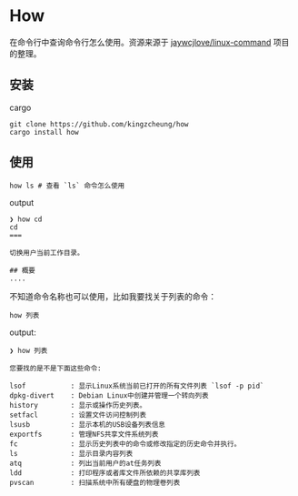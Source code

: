 # How

在命令行中查询命令行怎么使用。资源来源于 [jaywcjlove/linux-command](https://github.com/jaywcjlove/linux-command) 项目的整理。

## 安装

cargo

```
git clone https://github.com/kingzcheung/how
cargo install how
```

## 使用

```
how ls # 查看 `ls` 命令怎么使用
```

output
```
❯ how cd
cd
===

切换用户当前工作目录。

## 概要
....
```

不知道命令名称也可以使用，比如我要找关于列表的命令：

```
how 列表
```
output:

```
❯ how 列表

您要找的是不是下面这些命令:

lsof           : 显示Linux系统当前已打开的所有文件列表 `lsof -p pid`
dpkg-divert    : Debian Linux中创建并管理一个转向列表
history        : 显示或操作历史列表。
setfacl        : 设置文件访问控制列表
lsusb          : 显示本机的USB设备列表信息
exportfs       : 管理NFS共享文件系统列表
fc             : 显示历史列表中的命令或修改指定的历史命令并执行。
ls             : 显示目录内容列表
atq            : 列出当前用户的at任务列表
ldd            : 打印程序或者库文件所依赖的共享库列表
pvscan         : 扫描系统中所有硬盘的物理卷列表
```